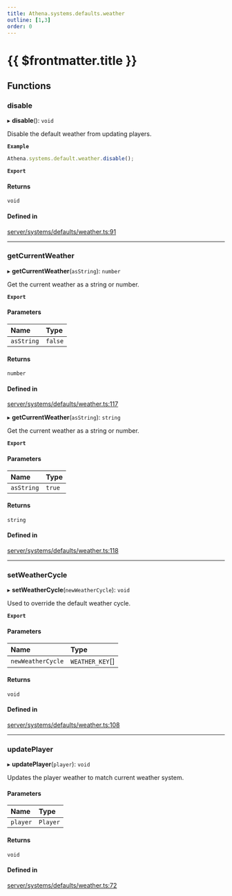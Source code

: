 ```yaml
---
title: Athena.systems.defaults.weather
outline: [1,3]
order: 0
---
```


# {{ $frontmatter.title }}


## Functions

### disable

▸ **disable**(): `void`

Disable the default weather from updating players.

**`Example`**

```ts
Athena.systems.default.weather.disable();
```

**`Export`**

#### Returns

`void`

#### Defined in

[server/systems/defaults/weather.ts:91](https://github.com/Stuyk/altv-athena/blob/ae8402672/src/core/server/systems/defaults/weather.ts#L91)

___

### getCurrentWeather

▸ **getCurrentWeather**(`asString`): `number`

Get the current weather as a string or number.

**`Export`**

#### Parameters

| Name | Type |
| :------ | :------ |
| `asString` | ``false`` |

#### Returns

`number`

#### Defined in

[server/systems/defaults/weather.ts:117](https://github.com/Stuyk/altv-athena/blob/ae8402672/src/core/server/systems/defaults/weather.ts#L117)

▸ **getCurrentWeather**(`asString`): `string`

Get the current weather as a string or number.

**`Export`**

#### Parameters

| Name | Type |
| :------ | :------ |
| `asString` | ``true`` |

#### Returns

`string`

#### Defined in

[server/systems/defaults/weather.ts:118](https://github.com/Stuyk/altv-athena/blob/ae8402672/src/core/server/systems/defaults/weather.ts#L118)

___

### setWeatherCycle

▸ **setWeatherCycle**(`newWeatherCycle`): `void`

Used to override the default weather cycle.

**`Export`**

#### Parameters

| Name | Type |
| :------ | :------ |
| `newWeatherCycle` | `WEATHER_KEY`[] |

#### Returns

`void`

#### Defined in

[server/systems/defaults/weather.ts:108](https://github.com/Stuyk/altv-athena/blob/ae8402672/src/core/server/systems/defaults/weather.ts#L108)

___

### updatePlayer

▸ **updatePlayer**(`player`): `void`

Updates the player weather to match current weather system.

#### Parameters

| Name | Type |
| :------ | :------ |
| `player` | `Player` |

#### Returns

`void`

#### Defined in

[server/systems/defaults/weather.ts:72](https://github.com/Stuyk/altv-athena/blob/ae8402672/src/core/server/systems/defaults/weather.ts#L72)
